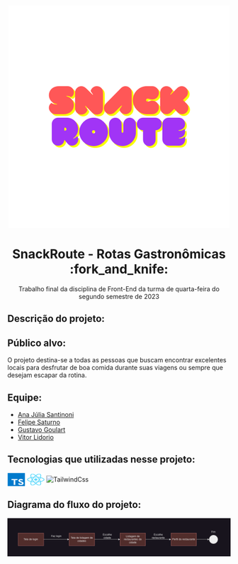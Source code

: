 <div align="center"> 
  <img src="https://raw.githubusercontent.com/gosttavo/abp-front-end/main/SnackRoute-logo.png">
  <h1>SnackRoute - Rotas Gastronômicas :fork_and_knife:</h1>
  <p>Trabalho final da disciplina de Front-End da turma de quarta-feira do segundo semestre de 2023</p>
</div>

<div>
    <h2>Descrição do projeto:</h2>
</div>

<div>
    <h2>Público alvo:</h2>
    <p>O projeto destina-se a todas as pessoas que buscam encontrar excelentes locais para desfrutar de boa comida durante suas viagens ou sempre que desejam escapar da rotina.</p>
</div>

<div>
  <h2>Equipe:</h2>
  <ul>
    <li>
      <a href="https://github.com/Santinoni15" target="_blank">Ana Júlia Santinoni</a>
    </li>
    <li>
      <a href="https://github.com/f2004felipe" target="_blank">Felipe Saturno</a>
    </li>
    <li>
      <a href="https://github.com/gosttavo" target="_blank">Gustavo Goulart</a>
    </li>
    <li>
      <a href="https://github.com/VitorLidorio" target="_blank">Vitor Lidorio</a>
    </li>
  </ul>
</div>

<div style="display: inline_block">
  <h2>Tecnologias que utilizadas nesse projeto:</h2>
  <img align="center" title="Typescript" alt="Typescript" height="30" width="40" src="https://raw.githubusercontent.com/devicons/devicon/master/icons/typescript/typescript-original.svg">
  <img align="center" title="React.js" alt="React" height="30" width="40" src="https://raw.githubusercontent.com/devicons/devicon/master/icons/react/react-original.svg">
  <img align="center" title="Tailwindcss" alt="TailwindCss" height="30" width="40" src="https://cdn.jsdelivr.net/gh/devicons/devicon/icons/tailwindcss/tailwindcss-plain.svg">
</div>

<div>
  <h2>Diagrama do fluxo do projeto:</h2>
  <img src="https://raw.githubusercontent.com/gosttavo/abp-front-end/main/diagrama-fluxo-abp.png">
</div>

